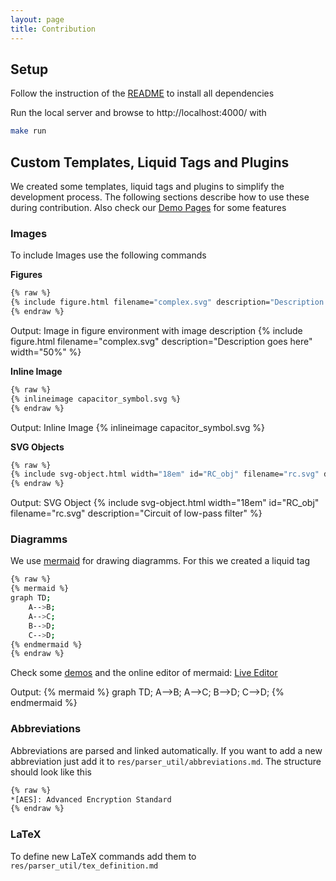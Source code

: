 ```yaml
---
layout: page
title: Contribution
---
```

## Setup
Follow the instruction of the [README](https://github.com/latex4ei/tex4tum/blob/master/README.md#contribution) to install all dependencies

Run the local server and browse to http://localhost:4000/ with
```bash
make run
```

## Custom Templates, Liquid Tags and Plugins
We created some templates, liquid tags and plugins to simplify the development process. The following sections describe how to use these during contribution. Also check our [Demo Pages](demo.html) for some features

### Images
To include Images use the following commands

**Figures**
```bash
{% raw %}
{% include figure.html filename="complex.svg" description="Description goes here" width="50%" %}
{% endraw %}
```
Output: Image in figure environment with image description
{% include figure.html filename="complex.svg" description="Description goes here" width="50%" %}

**Inline Image**
```bash
{% raw %}
{% inlineimage capacitor_symbol.svg %}
{% endraw %}
```
Output: Inline Image {% inlineimage capacitor_symbol.svg %}

**SVG Objects**
```bash
{% raw %}
{% include svg-object.html width="18em" id="RC_obj" filename="rc.svg" description="Circuit of low-pass filter" %}
{% endraw %}
```
Output: SVG Object
{% include svg-object.html width="18em" id="RC_obj" filename="rc.svg" description="Circuit of low-pass filter" %}

### Diagramms
We use [mermaid](https://knsv.github.io/mermaid) for drawing diagramms. For this we created a liquid tag
```bash
{% raw %}
{% mermaid %}
graph TD;
    A-->B;
    A-->C;
    B-->D;
    C-->D;
{% endmermaid %}
{% endraw %}
```
Check some [demos](https://knsv.github.io/mermaid/#demos9) and the online editor of mermaid: [Live Editor](knsv.github.io/mermaid/live_editor)

Output:
{% mermaid %}
graph TD;
    A-->B;
    A-->C;
    B-->D;
    C-->D;
{% endmermaid %}

### Abbreviations
Abbreviations are parsed and linked automatically. If you want to add a new abbreviation just add it to `res/parser_util/abbreviations.md`. The structure should look like this
```bash
{% raw %}
*[AES]: Advanced Encryption Standard
{% endraw %}
```

### LaTeX
To define new LaTeX commands add them to `res/parser_util/tex_definition.md`
